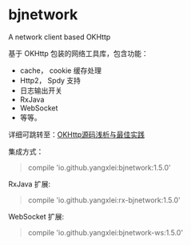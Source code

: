 # bjnetwork
A network client based OKHttp

基于 OKHttp 包装的网络工具库，包含功能：

- cache， cookie 缓存处理
- Http2， Spdy 支持
- 日志输出开关
- RxJava
- WebSocket 
- 等等。

详细可跳转至：[OKHttp源码浅析与最佳实践](http://www.jianshu.com/writer#/notebooks/4004039/notes/3667133)

集成方式：
> compile 'io.github.yangxlei:bjnetwork:1.5.0'

RxJava 扩展:
> compile 'io.github.yangxlei:rx-bjnetwork:1.5.0'

WebSocket 扩展:
> compile 'io.github.yangxlei:bjnetwork-ws:1.5.0'


